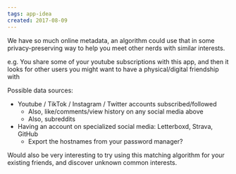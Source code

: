 ```yaml
---
tags: app-idea
created: 2017-08-09
---
```

We have so much online metadata, an algorithm could use that in some privacy-preserving way to help you meet other nerds with similar interests. 

e.g. You share some of your youtube subscriptions with this app, and then it looks for other users you might want to have a physical/digital friendship with

Possible data sources:
- Youtube / TikTok / Instagram / Twitter accounts subscribed/followed
	- Also, like/comments/view history on any social media above
	- Also, subreddits
- Having an account on specialized social media: Letterboxd, Strava, GitHub
	- Export the hostnames from your password manager?

Would also be very interesting to try using this matching algorithm for your existing friends, and discover unknown common interests.